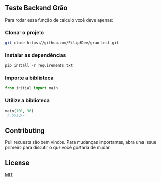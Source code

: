 ## Teste Backend Grão

Para rodar essa função de calculo você deve apenas:

### Clonar o projeto


```bash
git clone https://github.com/Filip3Dev/grao-test.git
```

### Instalar as dependências

```python
pip install -r requirements.txt
```
### Importe a biblioteca

```python
from initial import main
```
### Utilize a biblioteca

```python
main(100, 36)
'3.651,97'
```

## Contributing
Pull requests são bem vindos. Para mudanças importantes, abra uma issue primeiro para discutir o que você gostaria de mudar.


## License
[MIT](https://choosealicense.com/licenses/mit/)